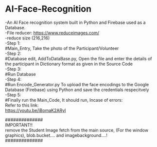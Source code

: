 # AI-Face-Recognition
-An AI Face recognition system built in Python and Firebase used as a Database.  
	-File reducer: https://www.reduceimages.com/  
	-reduce size (216,216)  
	-Step 1:  
	#Main_Entry, Take the photo of the Participant/Volunteer  
	-Step 2:  
	#Database edit, AddToDataBase.py, Open the file and enter the details of the participant in Dictionary format as given in the Source Code  
	-Step 3:  
	#Run Database  
	-Step 4:  
	#Run Encode_Generator.py To upload the face encodings to the Google Database (Firebase) using Python and save the credentials respecitvely  
	-Step 5:  
	#Finally run the Main_Code, It should run, Incase of errors:  
		Refer to this link:  
			https://youtu.be/iBomaK2ARyI  
		

##############  
IMPORTANT!!  
remove the Student Image fetch from the main source, (For the window graphics), blob.bucket.... and imagebackground....!  
##############  
